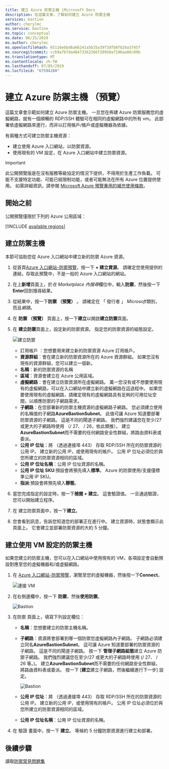 ```yaml
---
title: 建立 Azure 防禦主機 |Microsoft Docs
description: 在這篇文章，了解如何建立 Azure 防禦主機
services: bastion
author: cherylmc
ms.service: bastion
ms.topic: conceptual
ms.date: 06/25/2019
ms.author: cherylmc
ms.openlocfilehash: 65116ebbd6a66241a5b35a39f3dfb8f826a3745f
ms.sourcegitcommit: ccb9a7b7da48473362266f20950af190ae88c09b
ms.translationtype: MT
ms.contentlocale: zh-TW
ms.lasthandoff: 07/05/2019
ms.locfileid: "67594280"
---
```

# <a name="create-an-azure-bastion-host-preview"></a>建立 Azure 防禦主機 （預覽）

這篇文章會示範如何建立 Azure 防禦主機。 一旦您在佈建 Azure 防禦服務您的虛擬網路，就有一個順暢的 RDP/SSH 體驗可在相同的虛擬網路中的所有 vm。 此部署依虛擬網路來進行，而非以訂用帳戶/帳戶或虛擬機器為依據。

有兩種方式可建立防禦主機資源：

* 建立使用 Azure 入口網站，以防禦資源。
* 使用現有的 VM 設定，在 Azure 入口網站中建立防禦資源。

> [!IMPORTANT]
> 此公開預覽版是在沒有服務等級協定的情況下提供，不得用於生產工作負載。 可能不支援特定功能、可能已經限制功能，或者可能無法在所有 Azure 位置提供使用。 如需詳細資訊，請參閱 [Microsoft Azure 預覽專用的補充使用條款](https://azure.microsoft.com/support/legal/preview-supplemental-terms/)。
>

## <a name="before-you-begin"></a>開始之前

公開預覽僅限於下列的 Azure 公用區域：

[!INCLUDE [available regions](../../includes/bastion-regions-include.md)]

## <a name="createhost"></a>建立防禦主機

本節可協助您從 Azure 入口網站中建立新的防禦 Azure 資源。

1. 從首頁[Azure 入口網站-防禦預覽](https://aka.ms/BastionHost)，按一下 **+ 建立資源**。 請確定您使用提供的連結，存取此預覽中，不是一般的 Azure 入口網站的網站。

1. 在上**新增**頁面上，於*在 Marketplace 內搜尋*欄位中，輸入**防禦**，然後按一下**Enter**回到搜尋結果。

1. 從結果中，按一下**防禦 （預覽）** 。 請確定在 「 發行者 」 *Microsoft*類別，而且*網路*。

1. 在 **防禦 （預覽）** 頁面上，按一下**建立**以開啟**建立防禦**頁面。

1. 在 **建立防禦**頁面上，設定新的防禦資源。 指定您的防禦資源的組態設定。

    ![建立防禦](./media/bastion-create-host-portal/settings.png)

    * 訂用帳戶  ：您想要用來建立新的防禦資源 Azure 訂用帳戶。
    * **資源群組**：會在建立新的防禦資源所在的 Azure 資源群組。 如果您沒有現有的資源群組，您可以建立一個新。
    * **名稱**：新的防禦資源的名稱
    * **區域**：資源會建立在 Azure 公用區域。
    * **虛擬網路**：會在建立防禦資源所在虛擬網路。 萬一您沒有或不想要使用現有的虛擬網路，可以在入口網站中建立新的虛擬網路在這過程中。 如果您要使用現有的虛擬網路，請確定現有的虛擬網路具有足夠的可用位址空間，以順應防禦的子網路需求。
    * **子網路**：在您部署新的防禦主機資源的虛擬網路子網路。 您必須建立使用的名稱值的子網路**AzureBastionSubnet**。 此值可讓 Azure 知道要部署防禦資源的子網路。 這是不同的閘道子網路。 我們強烈建議您在至少/27 或更大的子網路時使用 （/ 27、 / 26，依此類推）。 建立**AzureBastionSubnet**而不需要的任何網路安全性群組，將路由資料表或委派。
    * **公用 IP 位址**：將 （透過連接埠 443） 存取 RDP/SSH 所在的防禦資源的公用 IP。 建立新的公用 IP，或使用現有的帳戶。 公用 IP 位址必須位於與您所建立的防禦資源相同的區域。
    * **公用 IP 位址名稱**：公用 IP 位址資源的名稱。
    * **公用 IP 位址 SKU**:預設會將預先填入**標準**。 Azure 的防禦使用/支援僅標準公用 IP SKU。
    * **指派**:預設會將預先填入**靜態**。

1. 當您完成指定的設定時，按一下**檢閱 + 建立**。 這會驗證值。 一旦通過驗證，您可以開始建立程序。
1. 在 建立防禦頁面中，按一下**建立**。
1. 您會看到訊息，告訴您知道您的部署正在進行中。 建立資源時，狀態會顯示此頁面上。 它會建立並部署防禦資源的大約 5 分鐘。

## <a name="createvmset"></a>建立使用 VM 設定的防禦主機

如果您建立的防禦主機，您可以在入口網站中使用現有的 VM，各項設定會自動預設對應至您的虛擬機器和/或虛擬網路。

1. 在  [Azure 入口網站-防禦預覽](https://aka.ms/BastionHost)，瀏覽至您的虛擬機器，然後按一下**Connect**。

    ![連接 VM](./media/bastion-create-host-portal/vmsettings.png)

1. 在右側邊欄中，按一下 **防禦**，然後**使用防禦**。

    ![Bastion](./media/bastion-create-host-portal/vmbastion.png)

1. 在防禦 頁面上，填寫下列設定欄位：

    * **名稱**：您想要建立的防禦主機名稱。
    * **子網路**：資源將會部署到哪一個防禦您虛擬網路內子網路。 子網路必須建立同名**AzureBastionSubnet**。 這可讓 Azure 知道要部署的防禦資源的子網路。 這是不同的閘道子網路。 按一下 **管理子網路組態**建立 Azure 防禦子網路。 我們強烈建議您在至少/27 或更大的子網路時使用 (/ 27、 / 26 等。)。 建立**AzureBastionSubnet**而不需要的任何網路安全性群組，將路由資料表或委派。 按一下 [**建立**建立子網路，然後繼續進行下一步] 設定。

      ![Bastion](./media/bastion-create-host-portal/subnet.png)
      
    * **公用 IP 位址**：將 （透過連接埠 443） 存取 RDP/SSH 所在的防禦資源的公用 IP。 建立新的公用 IP，或使用現有的帳戶。 公用 IP 位址必須位於與您所建立的防禦資源相同的區域。
    * **公用 IP 位址名稱**：公用 IP 位址資源的名稱。
1. 在 驗證 畫面中，按一下 **建立**。 等候約 5 分鐘防禦資源進行建立和部署。

## <a name="next-steps"></a>後續步驟

讀取[防禦常見問題集](bastion-faq.md)
